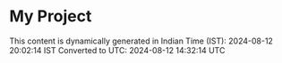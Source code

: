 # My Project

This content is dynamically generated in Indian Time (IST): 2024-08-12 20:02:14 IST
Converted to UTC: 2024-08-12 14:32:14 UTC
